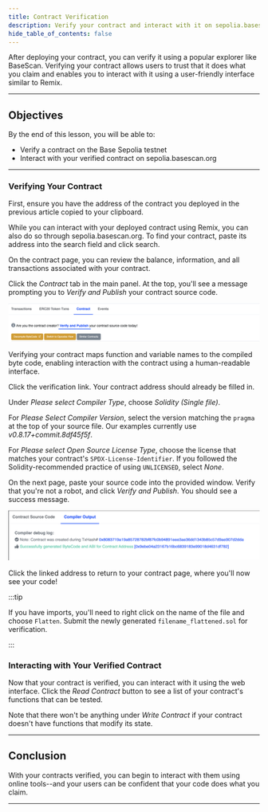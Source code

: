 ```yaml
---
title: Contract Verification
description: Verify your contract and interact with it on sepolia.basescan.org.
hide_table_of_contents: false
---
```


After deploying your contract, you can verify it using a popular explorer like BaseScan. Verifying your contract allows users to trust that it does what you claim and enables you to interact with it using a user-friendly interface similar to Remix.

---

## Objectives

By the end of this lesson, you will be able to:

- Verify a contract on the Base Sepolia testnet
- Interact with your verified contract on sepolia.basescan.org

---

### Verifying Your Contract

First, ensure you have the address of the contract you deployed in the previous article copied to your clipboard.

While you can interact with your deployed contract using Remix, you can also do so through sepolia.basescan.org. To find your contract, paste its address into the search field and click search. 

On the contract page, you can review the balance, information, and all transactions associated with your contract.

Click the _Contract_ tab in the main panel. At the top, you'll see a message prompting you to _Verify and Publish_ your contract source code.

![Verify](../../assets/images/deployment-to-testnet/verify-and-publish.png)

Verifying your contract maps function and variable names to the compiled byte code, enabling interaction with the contract using a human-readable interface.

Click the verification link. Your contract address should already be filled in.

Under _Please select Compiler Type_, choose _Solidity (Single file)_.

For _Please Select Compiler Version_, select the version matching the `pragma` at the top of your source file. Our examples currently use _v0.8.17+commit.8df45f5f_.

For _Please select Open Source License Type_, choose the license that matches your contract's `SPDX-License-Identifier`. If you followed the Solidity-recommended practice of using `UNLICENSED`, select _None_.

On the next page, paste your source code into the provided window. Verify that you're not a robot, and click _Verify and Publish_. You should see a success message.

![Success](../../assets/images/deployment-to-testnet/compiler-debug-log.png)

Click the linked address to return to your contract page, where you'll now see your code!

:::tip

If you have imports, you'll need to right click on the name of the file and choose `Flatten`. Submit the newly generated `filename_flattened.sol` for verification.

:::

### Interacting with Your Verified Contract

Now that your contract is verified, you can interact with it using the web interface. Click the _Read Contract_ button to see a list of your contract's functions that can be tested.

Note that there won't be anything under _Write Contract_ if your contract doesn't have functions that modify its state.

---

## Conclusion

With your contracts verified, you can begin to interact with them using online tools--and your users can be confident that your code does what you claim.

---

<!-- Add reference style links here. These do not render on the page. -->

[`sepolia.basescan.org`]: https://sepolia.basescan.org/
[BaseScan]: https://sepolia.basescan.org/
